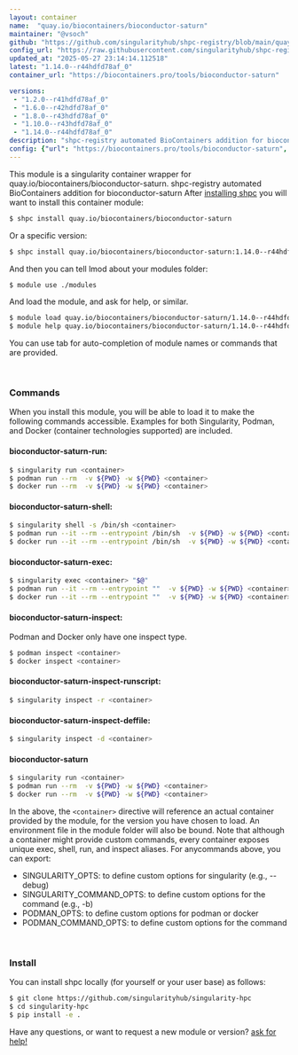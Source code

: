 ```yaml
---
layout: container
name:  "quay.io/biocontainers/bioconductor-saturn"
maintainer: "@vsoch"
github: "https://github.com/singularityhub/shpc-registry/blob/main/quay.io/biocontainers/bioconductor-saturn/container.yaml"
config_url: "https://raw.githubusercontent.com/singularityhub/shpc-registry/main/quay.io/biocontainers/bioconductor-saturn/container.yaml"
updated_at: "2025-05-27 23:14:14.112518"
latest: "1.14.0--r44hdfd78af_0"
container_url: "https://biocontainers.pro/tools/bioconductor-saturn"

versions:
 - "1.2.0--r41hdfd78af_0"
 - "1.6.0--r42hdfd78af_0"
 - "1.8.0--r43hdfd78af_0"
 - "1.10.0--r43hdfd78af_0"
 - "1.14.0--r44hdfd78af_0"
description: "shpc-registry automated BioContainers addition for bioconductor-saturn"
config: {"url": "https://biocontainers.pro/tools/bioconductor-saturn", "maintainer": "@vsoch", "description": "shpc-registry automated BioContainers addition for bioconductor-saturn", "latest": {"1.14.0--r44hdfd78af_0": "sha256:4bac9570bf441eb45c6c37db3ec80cf36246b0e6e6d294ff1dcd28584086bdec"}, "tags": {"1.2.0--r41hdfd78af_0": "sha256:ff4efb4a8ae186a15af6df52a28d203859f6ba829cc796214b359a250ebc06bb", "1.6.0--r42hdfd78af_0": "sha256:280c51bba7dfb57a67490d448ef51080269b7ed88eddb849d19b1129c5b9dd2a", "1.8.0--r43hdfd78af_0": "sha256:ce3e3389c23894ddb7b64425121866e10e389b313ae22d334d6bad636c081041", "1.10.0--r43hdfd78af_0": "sha256:75c1fe96b97e3720f7ee6df80014c89bc24fd1c087c959828ddf68f1390a8b5a", "1.14.0--r44hdfd78af_0": "sha256:4bac9570bf441eb45c6c37db3ec80cf36246b0e6e6d294ff1dcd28584086bdec"}, "docker": "quay.io/biocontainers/bioconductor-saturn"}
---
```


This module is a singularity container wrapper for quay.io/biocontainers/bioconductor-saturn.
shpc-registry automated BioContainers addition for bioconductor-saturn
After [installing shpc](#install) you will want to install this container module:


```bash
$ shpc install quay.io/biocontainers/bioconductor-saturn
```

Or a specific version:

```bash
$ shpc install quay.io/biocontainers/bioconductor-saturn:1.14.0--r44hdfd78af_0
```

And then you can tell lmod about your modules folder:

```bash
$ module use ./modules
```

And load the module, and ask for help, or similar.

```bash
$ module load quay.io/biocontainers/bioconductor-saturn/1.14.0--r44hdfd78af_0
$ module help quay.io/biocontainers/bioconductor-saturn/1.14.0--r44hdfd78af_0
```

You can use tab for auto-completion of module names or commands that are provided.

<br>

### Commands

When you install this module, you will be able to load it to make the following commands accessible.
Examples for both Singularity, Podman, and Docker (container technologies supported) are included.

#### bioconductor-saturn-run:

```bash
$ singularity run <container>
$ podman run --rm  -v ${PWD} -w ${PWD} <container>
$ docker run --rm  -v ${PWD} -w ${PWD} <container>
```

#### bioconductor-saturn-shell:

```bash
$ singularity shell -s /bin/sh <container>
$ podman run --it --rm --entrypoint /bin/sh  -v ${PWD} -w ${PWD} <container>
$ docker run --it --rm --entrypoint /bin/sh  -v ${PWD} -w ${PWD} <container>
```

#### bioconductor-saturn-exec:

```bash
$ singularity exec <container> "$@"
$ podman run --it --rm --entrypoint ""  -v ${PWD} -w ${PWD} <container> "$@"
$ docker run --it --rm --entrypoint ""  -v ${PWD} -w ${PWD} <container> "$@"
```

#### bioconductor-saturn-inspect:

Podman and Docker only have one inspect type.

```bash
$ podman inspect <container>
$ docker inspect <container>
```

#### bioconductor-saturn-inspect-runscript:

```bash
$ singularity inspect -r <container>
```

#### bioconductor-saturn-inspect-deffile:

```bash
$ singularity inspect -d <container>
```



#### bioconductor-saturn

```bash
$ singularity run <container>
$ podman run --rm  -v ${PWD} -w ${PWD} <container>
$ docker run --rm  -v ${PWD} -w ${PWD} <container>
```


In the above, the `<container>` directive will reference an actual container provided
by the module, for the version you have chosen to load. An environment file in the
module folder will also be bound. Note that although a container
might provide custom commands, every container exposes unique exec, shell, run, and
inspect aliases. For anycommands above, you can export:

 - SINGULARITY_OPTS: to define custom options for singularity (e.g., --debug)
 - SINGULARITY_COMMAND_OPTS: to define custom options for the command (e.g., -b)
 - PODMAN_OPTS: to define custom options for podman or docker
 - PODMAN_COMMAND_OPTS: to define custom options for the command

<br>

### Install

You can install shpc locally (for yourself or your user base) as follows:

```bash
$ git clone https://github.com/singularityhub/singularity-hpc
$ cd singularity-hpc
$ pip install -e .
```

Have any questions, or want to request a new module or version? [ask for help!](https://github.com/singularityhub/singularity-hpc/issues)